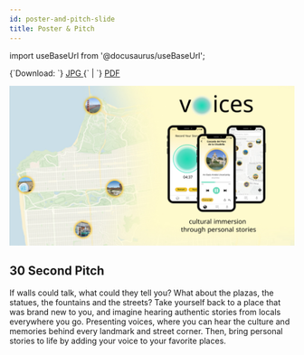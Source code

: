 ```yaml
---
id: poster-and-pitch-slide
title: Poster & Pitch 
---
```


import useBaseUrl from '@docusaurus/useBaseUrl';

<p>
  {`Download: `}
  <a
    target="_blank"
    href={useBaseUrl("assets/voices-final-poster-image.jpg")}>
    JPG
  </a>
  {` | `}
  <a
    target="_blank"
    href={useBaseUrl("assets/voices-final-poster.pdf")}>
    PDF
  </a>
</p>

![Voices Poster](/assets/voices-final-poster-image.jpg)

## 30 Second Pitch

If walls could talk, what could they tell you? What about the plazas, the statues, the fountains and the streets? 
Take yourself back to a place that was brand new to you, and imagine hearing authentic stories from locals everywhere you go. 
Presenting voices, where you can hear the culture and memories behind every landmark and street corner. 
Then, bring personal stories to life by adding your voice to your favorite places.
